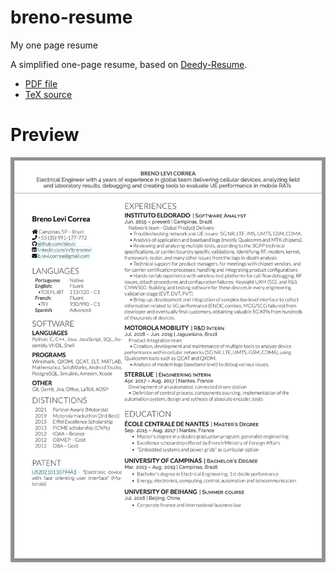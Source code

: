 # breno-resume
My one page resume

A simplified one-page resume, based on [Deedy-Resume](https://github.com/deedy/Deedy-Resume).

- [PDF file](./breno-resume.pdf)
- [TeX source](./breno-resume.tex)

# Preview

![alt tag](./breno-resume-preview.png)
